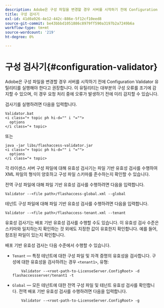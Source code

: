 ```yaml
---
description: Adobe은 구성 파일을 변경할 경우 서버를 시작하기 전에 Configuration Validator 유틸리티를 실행해야 한다고 권장합니다. 이 유틸리티는 대부분의 구성 오류를 조기에 감지할 수 있으며, 이 경우 요청 처리 중에 오류가 발생하기 전에 미리 감지할 수 있습니다.
title: 구성 검사기
exl-id: 41d0a926-4e12-442c-886e-5f12cf10eed8
source-git-commit: be43bbbd1051886c8979ff590a3197b2a7249b6a
workflow-type: tm+mt
source-wordcount: '219'
ht-degree: 0%

---
```


# 구성 검사기{#configuration-validator}

Adobe은 구성 파일을 변경할 경우 서버를 시작하기 전에 Configuration Validator 유틸리티를 실행해야 한다고 권장합니다. 이 유틸리티는 대부분의 구성 오류를 조기에 감지할 수 있으며, 이 경우 요청 처리 중에 오류가 발생하기 전에 미리 감지할 수 있습니다.

검사기를 실행하려면 다음을 입력합니다.

```
Validator.bat  
<i class="+ topic ph hi-d="" i "="">
  options  
</i class="+ topic>
```

또는

```
java -jar libs/flashaccess-validator.jar  
<i class="+ topic ph hi-d="" i "="">
  options 
</i class="+ topic>
```

각 라이센스 서버 구성 파일에 대해 유효성 검사기는 파일 기반 유효성 검사를 수행하여 XML 파일의 형식이 양호하고 구성 파일 스키마를 준수하는지 확인할 수 있습니다.

전역 구성 파일에 대해 파일 기반 유효성 검사를 수행하려면 다음을 입력합니다.

```
Validator --<file path>/flashaccess-global.xml --global
```

테넌트 구성 파일에 대해 파일 기반 유효성 검사를 수행하려면 다음을 입력합니다.

```
Validator --<file path>/flashaccess-tenant.xml --tenant
```

유효성 검사기는 배포 기반 유효성 검사를 수행할 수도 있습니다. 이 유효성 검사 수준은 스키마와 일치하는지 확인하는 것 외에도 지정한 값이 유효한지 확인합니다. 예를 들어, 참조된 파일이 있는지 확인합니다.

배포 기반 유효성 검사는 다음 수준에서 수행할 수 있습니다.

* `Tenant` — 특정 테넌트에 대한 구성 파일 및 자격 증명의 유효성을 검사합니다. 구성에 대한 유효성을 검사하려는 경우 `<tenant1>`, 유형:

   ```
       Validator --<root-path-to-LicenseServer.ConfigRoot> -d flashaccessserver/tenant1 -t
   ```

* `Global` — 모든 테넌트에 대한 전역 구성 파일 및 테넌트 유효성 검사를 확인합니다. 전역 배포 기반 유효성 검사를 수행하려면 다음을 입력합니다.

   ```
       Validator --<root-path-to-LicenseServer.ConfigRoot> -g
   ```
